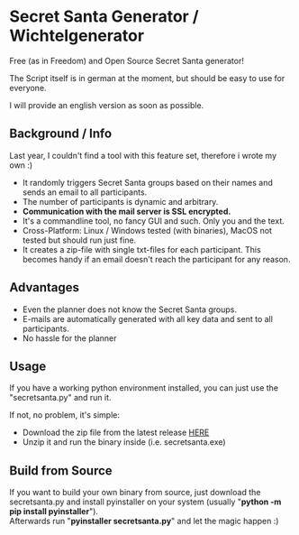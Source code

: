 # Secret Santa Generator / Wichtelgenerator

Free (as in Freedom) and Open Source Secret Santa generator!

The Script itself is in german at the moment, but should be easy to use for everyone.

I will provide an english version as soon as possible.

## Background / Info

Last year, I couldn't find a tool with this feature set, therefore i wrote my own :)

- It randomly triggers Secret Santa groups based on their names and sends an email to all participants.
- The number of participants is dynamic and arbitrary.
- **Communication with the mail server is SSL encrypted.**
- It's a commandline tool, no fancy GUI and such. Only you and the text.
- Cross-Platform: Linux / Windows tested (with binaries), MacOS not tested but should run just fine.
- It creates a zip-file with single txt-files for each participant. This becomes handy if an email doesn't reach the participant for any reason.

## Advantages

- Even the planner does not know the Secret Santa groups. 
- E-mails are automatically generated with all key data and sent to all participants.
- No hassle for the planner

## Usage

If you have a working python environment installed, you can just use the "secretsanta.py" and run it.

If not, no problem, it's simple:
- Download the zip file from the latest release [HERE](https://codeberg.org/noxis/secret_santa_generator/releases)
- Unzip it and run the binary inside (i.e. secretsanta.exe)

## Build from Source

If you want to build your own binary from source, just download the secretsanta.py and install pyinstaller on your system (usually "**python -m pip install pyinstaller**").  
Afterwards run "**pyinstaller secretsanta.py**" and let the magic happen :)